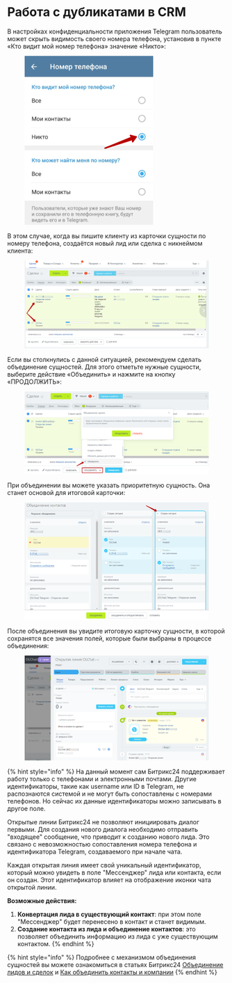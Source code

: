 # Работа с дубликатами в CRM

В настройках конфиденциальности приложения Telegram пользователь может скрыть видимость своего номера телефона, установив в пункте «Кто видит мой номер телефона» значение «Никто»:

<figure><img src="../.gitbook/assets/image (14).png" alt=""><figcaption></figcaption></figure>

В этом случае, когда вы пишите клиенту из карточки сущности по номеру телефона, создаётся новый лид или сделка с никнеймом клиента:

<figure><img src="../.gitbook/assets/image (15).png" alt=""><figcaption></figcaption></figure>

Если вы столкнулись с данной ситуацией, рекомендуем сделать объединение сущностей. Для этого отметьте нужные сущности, выберите действие «Объединить» и нажмите на кнопку «ПРОДОЛЖИТЬ»:

<figure><img src="../.gitbook/assets/image (16).png" alt=""><figcaption></figcaption></figure>

При объединении вы можете указать приоритетную сущность. Она станет основой для итоговой карточки:

<figure><img src="../.gitbook/assets/image (17).png" alt=""><figcaption></figcaption></figure>

После объединения вы увидите итоговую карточку сущности, в которой сохранятся все значения полей, которые были выбраны в процессе объединения:

<figure><img src="../.gitbook/assets/image (18).png" alt=""><figcaption></figcaption></figure>

{% hint style="info" %}
На данный момент сам Битрикс24 поддерживает работу только с телефонами и электронными почтами. Другие идентификаторы, такие как username или ID в Telegram, не распознаются системой и не могут быть сопоставлены с номерами телефонов. Но сейчас их данные идентификаторы можно записывать в другое поле.

Открытые линии Битрикс24 не позволяют инициировать диалог первыми. Для создания нового диалога необходимо отправить "входящее" сообщение, что приводит к созданию нового лида. Это связано с невозможностью сопоставления номера телефона и идентификатора Telegram, создаваемого при начале чата.

Каждая открытая линия имеет свой уникальный идентификатор, который можно увидеть в поле "Мессенджер" лида или контакта, если он создан. Этот идентификатор влияет на отображение иконки чата открытой линии.

**Возможные действия:**

1. **Конвертация лида в существующий контакт**: при этом поле "Мессенджер" будет перенесено в контакт и станет видимым.
2. **Создание контакта из лида и объединение контактов**: это позволяет объединить информацию из лида с уже существующим контактом.
{% endhint %}

{% hint style="info" %}
Подробнее с механизмом объединения сущностей вы можете ознакомиться в статьях Битрикс24 [Объединение лидов и сделок](https://helpdesk.bitrix24.ru/open/10374194/) и [Как объединить контакты и компании](https://helpdesk.bitrix24.ru/open/14289242/)
{% endhint %}
